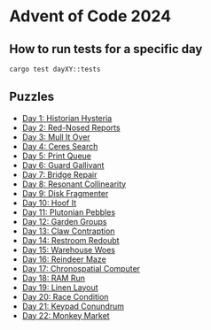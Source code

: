 # Advent of Code 2024

## How to run tests for a specific day

```bash
cargo test dayXY::tests
```

## Puzzles

- [Day 1: Historian Hysteria](./src/day1.rs)
- [Day 2: Red-Nosed Reports](./src/day2.rs)
- [Day 3: Mull It Over](./src/day3.rs)
- [Day 4: Ceres Search](./src/day4.rs)
- [Day 5: Print Queue](./src/day5.rs)
- [Day 6: Guard Gallivant](./src/day6.rs)
- [Day 7: Bridge Repair](./src/day7.rs)
- [Day 8: Resonant Collinearity](./src/day8.rs)
- [Day 9: Disk Fragmenter](./src/day9.rs)
- [Day 10: Hoof It](./src/day10.rs)
- [Day 11: Plutonian Pebbles](./src/day11.rs)
- [Day 12: Garden Groups](./src/day12.rs)
- [Day 13: Claw Contraption](./src/day13.rs)
- [Day 14: Restroom Redoubt](./src/day14.rs)
- [Day 15: Warehouse Woes](./src/day15.rs)
- [Day 16: Reindeer Maze](./src/day16.rs)
- [Day 17: Chronospatial Computer](./src/day17.rs)
- [Day 18: RAM Run](./src/day18.rs)
- [Day 19: Linen Layout](./src/day19.rs)
- [Day 20: Race Condition](./src/day20.rs)
- [Day 21: Keypad Conundrum](./src/day21.rs)
- [Day 22: Monkey Market](./src/day22.rs)